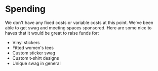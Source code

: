 # Spending

We don't have any fixed costs or variable costs at this point.  We've been able to get swag and meeting spaces sponsored.  Here are some nice to haves that it would be great to raise funds for:

* Vinyl stickers
* Fitted women's tees
* Custom sticker swag
* Custom t-shirt designs
* Unique swag in general

